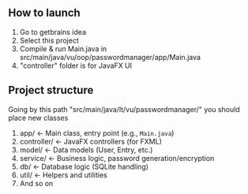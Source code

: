 ## How to launch

1. Go to getbrains idea
2. Select this project
3. Compile & run Main.java in src/main/java/vu/oop/passwordmanager/app/Main.java
4. "controller" folder is for JavaFX UI

## Project structure

Going by this path "src/main/java/lt/vu/passwordmanager/" you should place new classes

1. app/             ← Main class, entry point (e.g., `Main.java`)
2. controller/      ← JavaFX controllers (for FXML)
3. model/           ← Data models (User, Entry, etc.)
4. service/         ← Business logic, password generation/encryption 
5. db/              ← Database logic (SQLite handling)
6. util/            ← Helpers and utilities
7. And so on
